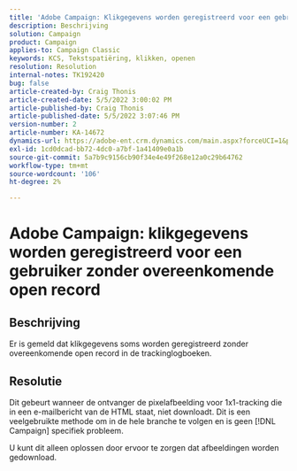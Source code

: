 ```yaml
---
title: 'Adobe Campaign: Klikgegevens worden geregistreerd voor een gebruiker zonder overeenkomende open record'
description: Beschrijving
solution: Campaign
product: Campaign
applies-to: Campaign Classic
keywords: KCS, Tekstspatiëring, klikken, openen
resolution: Resolution
internal-notes: TK192420
bug: false
article-created-by: Craig Thonis
article-created-date: 5/5/2022 3:00:02 PM
article-published-by: Craig Thonis
article-published-date: 5/5/2022 3:07:46 PM
version-number: 2
article-number: KA-14672
dynamics-url: https://adobe-ent.crm.dynamics.com/main.aspx?forceUCI=1&pagetype=entityrecord&etn=knowledgearticle&id=b4473908-84cc-ec11-a7b5-6045bd00d995
exl-id: 1cd0dcad-bb72-4dc0-a7bf-1a41409e0a1b
source-git-commit: 5a7b9c9156cb90f34e4e49f268e12a0c29b64762
workflow-type: tm+mt
source-wordcount: '106'
ht-degree: 2%

---
```


# Adobe Campaign: klikgegevens worden geregistreerd voor een gebruiker zonder overeenkomende open record

## Beschrijving

Er is gemeld dat klikgegevens soms worden geregistreerd zonder overeenkomende open record in de trackinglogboeken.

## Resolutie


Dit gebeurt wanneer de ontvanger de pixelafbeelding voor 1x1-tracking die in een e-mailbericht van de HTML staat, niet downloadt. Dit is een veelgebruikte methode om in de hele branche te volgen en is geen [!DNL Campaign] specifiek probleem.

U kunt dit alleen oplossen door ervoor te zorgen dat afbeeldingen worden gedownload.
